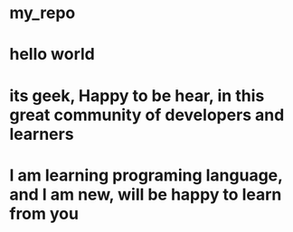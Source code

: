 # my_repo
# hello world 
# its geek, Happy to be hear, in this great community of developers and learners
# I am learning programing language, and I am new, will be happy to learn from you
